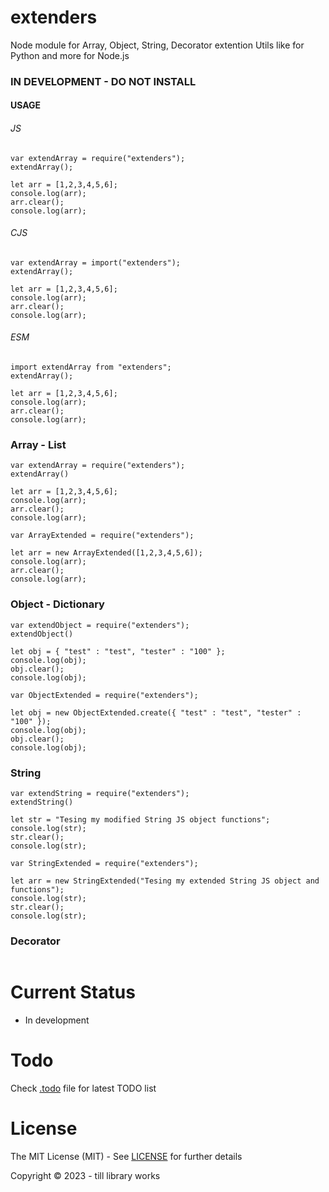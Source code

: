 # extenders
Node module for Array, Object, String, Decorator extention Utils like for Python and more for Node.js

### IN DEVELOPMENT - DO NOT INSTALL


#### USAGE


###### JS

```
var extendArray = require("extenders");
extendArray();

let arr = [1,2,3,4,5,6];
console.log(arr);
arr.clear();
console.log(arr);
```


###### CJS

```
var extendArray = import("extenders");
extendArray();

let arr = [1,2,3,4,5,6];
console.log(arr);
arr.clear();
console.log(arr);
```


###### ESM

```
import extendArray from "extenders";
extendArray();

let arr = [1,2,3,4,5,6];
console.log(arr);
arr.clear();
console.log(arr);
```


### Array - List

```
var extendArray = require("extenders");
extendArray()

let arr = [1,2,3,4,5,6];
console.log(arr);
arr.clear();
console.log(arr);
```

```
var ArrayExtended = require("extenders");

let arr = new ArrayExtended([1,2,3,4,5,6]);
console.log(arr);
arr.clear();
console.log(arr);
```


### Object - Dictionary

```
var extendObject = require("extenders");
extendObject()

let obj = { "test" : "test", "tester" : "100" };
console.log(obj);
obj.clear();
console.log(obj);
```

```
var ObjectExtended = require("extenders");

let obj = new ObjectExtended.create({ "test" : "test", "tester" : "100" });
console.log(obj);
obj.clear();
console.log(obj);
```


### String

```
var extendString = require("extenders");
extendString()

let str = "Tesing my modified String JS object functions";
console.log(str);
str.clear();
console.log(str);
```

```
var StringExtended = require("extenders");

let arr = new StringExtended("Tesing my extended String JS object and functions");
console.log(str);
str.clear();
console.log(str);
```


### Decorator

```

```


# Current Status

* In development 


# Todo

Check [.todo](./.todo) file for latest TODO list

<!-- # References -->


# License

The MIT License (MIT) - See [LICENSE](./LICENSE) for further details

Copyright © 2023 - till library works
